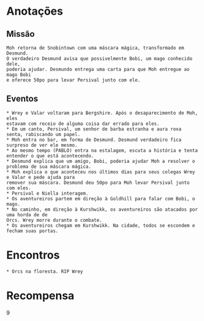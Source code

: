 
# Anotações

## Missão
	
	Moh retorna de Snobintown com uma máscara mágica, transformado em Desmund.
	O verdadeiro Desmund avisa que possivelmente Bobi, um mago conhecido dele, 
	poderia ajudar. Desmundo entrega uma carta para que Moh entregue ao mago Bobi
	e oferece 50po para levar Persival junto com ele.

## Eventos

	* Wrey e Valar voltaram para Bergshire. Após o desaparecimento de Moh, eles
	estavam com receio de alguma coisa dar errado para eles.
	* Em um canto, Persival, um senhor de barba estranha e aura roxa senta, rabiscando um papel.
	* Moh entra no bar, em forma de Desmund. Desmund verdadeiro fica surpreso de ver ele mesmo.
	* Ao mesmo tempo (PABLO) entra na estalagem, escuta a história e tenta entender o que está acontecendo.
	* Desmund explica que um amigo, Bobi, poderia ajudar Moh a resolver o problema de sua máscara mágica.
	* Moh explica o que aconteceu nos últimos dias para seus colegas Wrey e Valar e pede ajuda para
	remover sua máscara. Desmund deu 50po para Moh levar Persival junto com eles.
	* Persival e Niella interagem.
	* Os aventureiros partem em direção à Goldhill para falar com Bobi, o mago.
	* No caminho, em direção à Kurshwikk, os aventureiros são atacados por uma horda de de
	Orcs. Wrey morre durante o combate.
	* Os aventureiros chegam em Kurshwikk. Na cidade, todos se escondem e fecham suas portas.
	

# Encontros

	* Orcs na floresta. RIP Wrey


# Recompensa


9




